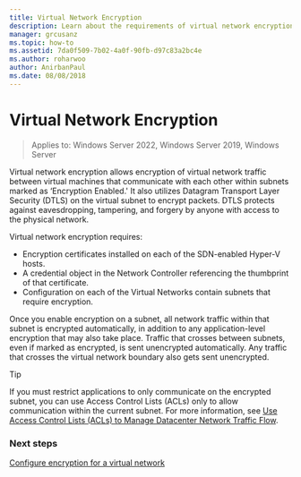 ```yaml
---
title: Virtual Network Encryption
description: Learn about the requirements of virtual network encryption.
manager: grcusanz
ms.topic: how-to
ms.assetid: 7da0f509-7b02-4a0f-90fb-d97c83a2bc4e
ms.author: roharwoo
author: AnirbanPaul
ms.date: 08/08/2018
---
```

# Virtual Network Encryption

>Applies to: Windows Server 2022, Windows Server 2019, Windows Server

Virtual network encryption allows encryption of virtual network traffic between virtual machines that communicate with each other within subnets marked as ‘Encryption Enabled.' It also utilizes Datagram Transport Layer Security (DTLS) on the virtual subnet to encrypt packets. DTLS protects against eavesdropping, tampering, and forgery by anyone with access to the physical network.

Virtual network encryption requires:
- Encryption certificates installed on each of the SDN-enabled Hyper-V hosts.
- A credential object in the Network Controller referencing the thumbprint of that certificate.
- Configuration on each of the Virtual Networks contain subnets that require encryption.

Once you enable encryption on a subnet, all network traffic within that subnet is encrypted automatically, in addition to any application-level encryption that may also take place.  Traffic that crosses between subnets, even if marked as encrypted, is sent unencrypted automatically. Any traffic that crosses the virtual network boundary also gets sent unencrypted.

>[!TIP]
>If you must restrict applications to only communicate on the encrypted subnet, you can use Access Control Lists (ACLs) only to allow communication within the current subnet. For more information, see [Use Access Control Lists (ACLs) to Manage Datacenter Network Traffic Flow](/azure-stack/hci/manage/use-datacenter-firewall-powershell).

### Next steps

[Configure encryption for a virtual network](./sdn-config-vnet-encryption.md)

